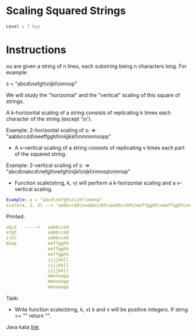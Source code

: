 # Scaling Squared Strings

```yaml
Level : 7 kyu
```

# Instructions

ou are given a string of n lines, each substring being n characters long. For example:

s = "abcd\nefgh\nijkl\nmnop"

We will study the "horizontal" and the "vertical" scaling of this square of strings.

A k-horizontal scaling of a string consists of replicating k times each character of the string (except '\n').

Example: 2-horizontal scaling of s: => "aabbccdd\neeffgghh\niijjkkll\nmmnnoopp"
- A v-vertical scaling of a string consists of replicating v times each part of the squared string.

Example: 2-vertical scaling of s: => "abcd\nabcd\nefgh\nefgh\nijkl\nijkl\nmnop\nmnop"
- Function scale(strng, k, v) will perform a k-horizontal scaling and a v-vertical scaling.

```yaml
Example: a = "abcd\nefgh\nijkl\nmnop"
scale(a, 2, 3) --> "aabbccdd\naabbccdd\naabbccdd\neeffgghh\neeffgghh\neeffgghh\niijjkkll\niijjkkll\niijjkkll\nmmnnoopp\nmmnnoopp\nmmnnoopp"
```

Printed:

```yaml
abcd   ----->   aabbccdd
efgh            aabbccdd
ijkl            aabbccdd
mnop            eeffgghh
                eeffgghh
                eeffgghh
                iijjkkll
                iijjkkll
                iijjkkll
                mmnnoopp
                mmnnoopp
                mmnnoopp
```

Task:

- Write function scale(strng, k, v) k and v will be positive integers. If strng == "" return "".

Java kata [link](https://www.codewars.com/kata/56ed20a2c4e5d69155000301/train/java)